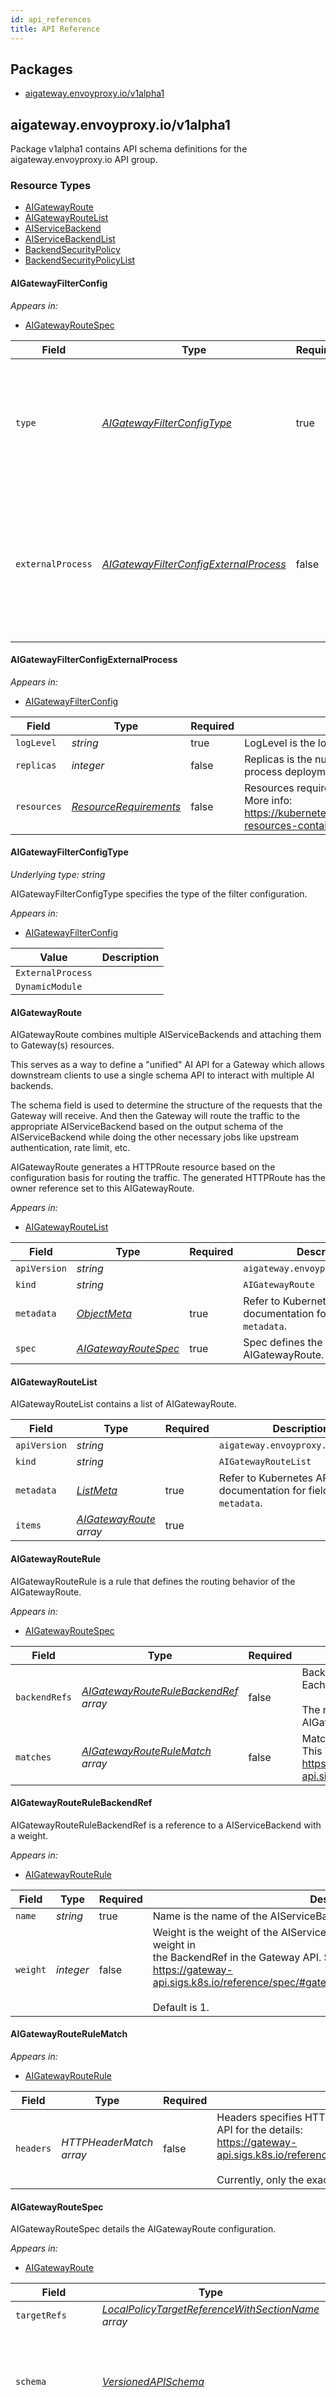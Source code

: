 ```yaml
---
id: api_references
title: API Reference
---
```


## Packages
- [aigateway.envoyproxy.io/v1alpha1](#aigatewayenvoyproxyiov1alpha1)


## aigateway.envoyproxy.io/v1alpha1

Package v1alpha1 contains API schema definitions for the aigateway.envoyproxy.io
API group.


### Resource Types
- [AIGatewayRoute](#aigatewayroute)
- [AIGatewayRouteList](#aigatewayroutelist)
- [AIServiceBackend](#aiservicebackend)
- [AIServiceBackendList](#aiservicebackendlist)
- [BackendSecurityPolicy](#backendsecuritypolicy)
- [BackendSecurityPolicyList](#backendsecuritypolicylist)



#### AIGatewayFilterConfig





_Appears in:_
- [AIGatewayRouteSpec](#aigatewayroutespec)

| Field | Type | Required | Description |
| ---   | ---  | ---      | ---         |
| `type` | _[AIGatewayFilterConfigType](#aigatewayfilterconfigtype)_ |  true  | Type specifies the type of the filter configuration.<br /><br />Currently, only ExternalProcess is supported, and default is ExternalProcess. |
| `externalProcess` | _[AIGatewayFilterConfigExternalProcess](#aigatewayfilterconfigexternalprocess)_ |  false  | ExternalProcess is the configuration for the external process filter.<br />This is optional, and if not set, the default values of Deployment spec will be used. |


#### AIGatewayFilterConfigExternalProcess





_Appears in:_
- [AIGatewayFilterConfig](#aigatewayfilterconfig)

| Field | Type | Required | Description |
| ---   | ---  | ---      | ---         |
| `logLevel` | _string_ |  true  | LogLevel is the log level of the external process filter. |
| `replicas` | _integer_ |  false  | Replicas is the number of desired pods of the external process deployment. |
| `resources` | _[ResourceRequirements](https://kubernetes.io/docs/reference/generated/kubernetes-api/v1.29/#resourcerequirements-v1-core)_ |  false  | Resources required by the external process container.<br />More info: https://kubernetes.io/docs/concepts/configuration/manage-resources-containers/ |


#### AIGatewayFilterConfigType

_Underlying type:_ _string_

AIGatewayFilterConfigType specifies the type of the filter configuration.

_Appears in:_
- [AIGatewayFilterConfig](#aigatewayfilterconfig)

| Value | Description |
| ----- | ----------- |
| `ExternalProcess` |  |
| `DynamicModule` |  |


#### AIGatewayRoute



AIGatewayRoute combines multiple AIServiceBackends and attaching them to Gateway(s) resources.


This serves as a way to define a "unified" AI API for a Gateway which allows downstream
clients to use a single schema API to interact with multiple AI backends.


The schema field is used to determine the structure of the requests that the Gateway will
receive. And then the Gateway will route the traffic to the appropriate AIServiceBackend based
on the output schema of the AIServiceBackend while doing the other necessary jobs like
upstream authentication, rate limit, etc.


AIGatewayRoute generates a HTTPRoute resource based on the configuration basis for routing the traffic.
The generated HTTPRoute has the owner reference set to this AIGatewayRoute.

_Appears in:_
- [AIGatewayRouteList](#aigatewayroutelist)

| Field | Type | Required | Description |
| ---   | ---  | ---      | ---         |
| `apiVersion` | _string_ | |`aigateway.envoyproxy.io/v1alpha1`
| `kind` | _string_ | |`AIGatewayRoute`
| `metadata` | _[ObjectMeta](https://kubernetes.io/docs/reference/generated/kubernetes-api/v1.29/#objectmeta-v1-meta)_ |  true  | Refer to Kubernetes API documentation for fields of `metadata`. |
| `spec` | _[AIGatewayRouteSpec](#aigatewayroutespec)_ |  true  | Spec defines the details of the AIGatewayRoute. |


#### AIGatewayRouteList



AIGatewayRouteList contains a list of AIGatewayRoute.



| Field | Type | Required | Description |
| ---   | ---  | ---      | ---         |
| `apiVersion` | _string_ | |`aigateway.envoyproxy.io/v1alpha1`
| `kind` | _string_ | |`AIGatewayRouteList`
| `metadata` | _[ListMeta](https://kubernetes.io/docs/reference/generated/kubernetes-api/v1.29/#listmeta-v1-meta)_ |  true  | Refer to Kubernetes API documentation for fields of `metadata`. |
| `items` | _[AIGatewayRoute](#aigatewayroute) array_ |  true  |  |


#### AIGatewayRouteRule



AIGatewayRouteRule is a rule that defines the routing behavior of the AIGatewayRoute.

_Appears in:_
- [AIGatewayRouteSpec](#aigatewayroutespec)

| Field | Type | Required | Description |
| ---   | ---  | ---      | ---         |
| `backendRefs` | _[AIGatewayRouteRuleBackendRef](#aigatewayrouterulebackendref) array_ |  false  | BackendRefs is the list of AIServiceBackend that this rule will route the traffic to.<br />Each backend can have a weight that determines the traffic distribution.<br /><br />The namespace of each backend is "local", i.e. the same namespace as the AIGatewayRoute. |
| `matches` | _[AIGatewayRouteRuleMatch](#aigatewayrouterulematch) array_ |  false  | Matches is the list of AIGatewayRouteMatch that this rule will match the traffic to.<br />This is a subset of the HTTPRouteMatch in the Gateway API. See for the details:<br />https://gateway-api.sigs.k8s.io/reference/spec/#gateway.networking.k8s.io%2fv1.HTTPRouteMatch |


#### AIGatewayRouteRuleBackendRef



AIGatewayRouteRuleBackendRef is a reference to a AIServiceBackend with a weight.

_Appears in:_
- [AIGatewayRouteRule](#aigatewayrouterule)

| Field | Type | Required | Description |
| ---   | ---  | ---      | ---         |
| `name` | _string_ |  true  | Name is the name of the AIServiceBackend. |
| `weight` | _integer_ |  false  | Weight is the weight of the AIServiceBackend. This is exactly the same as the weight in<br />the BackendRef in the Gateway API. See for the details:<br />https://gateway-api.sigs.k8s.io/reference/spec/#gateway.networking.k8s.io%2fv1.BackendRef<br /><br />Default is 1. |


#### AIGatewayRouteRuleMatch





_Appears in:_
- [AIGatewayRouteRule](#aigatewayrouterule)

| Field | Type | Required | Description |
| ---   | ---  | ---      | ---         |
| `headers` | _HTTPHeaderMatch array_ |  false  | Headers specifies HTTP request header matchers. See HeaderMatch in the Gateway API for the details:<br />https://gateway-api.sigs.k8s.io/reference/spec/#gateway.networking.k8s.io%2fv1.HTTPHeaderMatch<br /><br />Currently, only the exact header matching is supported. |


#### AIGatewayRouteSpec



AIGatewayRouteSpec details the AIGatewayRoute configuration.

_Appears in:_
- [AIGatewayRoute](#aigatewayroute)

| Field | Type | Required | Description |
| ---   | ---  | ---      | ---         |
| `targetRefs` | _[LocalPolicyTargetReferenceWithSectionName](https://gateway-api.sigs.k8s.io/reference/spec/#gateway.networking.k8s.io/v1alpha2.LocalPolicyTargetReferenceWithSectionName) array_ |  true  | TargetRefs are the names of the Gateway resources this AIGatewayRoute is being attached to. |
| `schema` | _[VersionedAPISchema](#versionedapischema)_ |  true  | APISchema specifies the API schema of the input that the target Gateway(s) will receive.<br />Based on this schema, the ai-gateway will perform the necessary transformation to the<br />output schema specified in the selected AIServiceBackend during the routing process.<br /><br />Currently, the only supported schema is OpenAI as the input schema. |
| `rules` | _[AIGatewayRouteRule](#aigatewayrouterule) array_ |  true  | Rules is the list of AIGatewayRouteRule that this AIGatewayRoute will match the traffic to.<br />Each rule is a subset of the HTTPRoute in the Gateway API (https://gateway-api.sigs.k8s.io/api-types/httproute/).<br /><br />AI Gateway controller will generate a HTTPRoute based on the configuration given here with the additional<br />modifications to achieve the necessary jobs, notably inserting the AI Gateway filter responsible for<br />the transformation of the request and response, etc.<br /><br />In the matching conditions in the AIGatewayRouteRule, `x-ai-eg-model` header is available<br />if we want to describe the routing behavior based on the model name. The model name is extracted<br />from the request content before the routing decision.<br /><br />How multiple rules are matched is the same as the Gateway API. See for the details:<br />https://gateway-api.sigs.k8s.io/reference/spec/#gateway.networking.k8s.io%2fv1.HTTPRoute |
| `filterConfig` | _[AIGatewayFilterConfig](#aigatewayfilterconfig)_ |  true  | FilterConfig is the configuration for the AI Gateway filter inserted in the generated HTTPRoute.<br /><br />An AI Gateway filter is responsible for the transformation of the request and response<br />as well as the routing behavior based on the model name extracted from the request content, etc.<br /><br />Currently, the filter is only implemented as an external process filter, which might be<br />extended to other types of filters in the future. See https://github.com/envoyproxy/ai-gateway/issues/90 |
| `llmRequestCosts` | _[LLMRequestCost](#llmrequestcost) array_ |  false  | LLMRequestCosts specifies how to capture the cost of the LLM-related request, notably the token usage.<br />The AI Gateway filter will capture each specified number and store it in the Envoy's dynamic<br />metadata per HTTP request. The namespaced key is "io.envoy.ai_gateway",<br /><br />For example, let's say we have the following LLMRequestCosts configuration:<br /><br />	llmRequestCosts:<br />	- metadataKey: llm_input_token<br />	  type: InputToken<br />	- metadataKey: llm_output_token<br />	  type: OutputToken<br />	- metadataKey: llm_total_token<br />	  type: TotalToken<br /><br />Then, with the following BackendTrafficPolicy of Envoy Gateway, you can have three<br />rate limit buckets for each unique x-user-id header value. One bucket is for the input token,<br />the other is for the output token, and the last one is for the total token.<br />Each bucket will be reduced by the corresponding token usage captured by the AI Gateway filter.<br /><br />	apiVersion: gateway.envoyproxy.io/v1alpha1<br />	kind: BackendTrafficPolicy<br />	metadata:<br />	  name: some-example-token-rate-limit<br />	  namespace: default<br />	spec:<br />	  targetRefs:<br />	  - group: gateway.networking.k8s.io<br />	     kind: HTTPRoute<br />	     name: usage-rate-limit<br />	  rateLimit:<br />	    type: Global<br />	    global:<br />	      rules:<br />	        - clientSelectors:<br />	            # Do the rate limiting based on the x-user-id header.<br />	            - headers:<br />	                - name: x-user-id<br />	                  type: Distinct<br />	          limit:<br />	            # Configures the number of "tokens" allowed per hour.<br />	            requests: 10000<br />	            unit: Hour<br />	          cost:<br />	            request:<br />	              from: Number<br />	              # Setting the request cost to zero allows to only check the rate limit budget,<br />	              # and not consume the budget on the request path.<br />	              number: 0<br />	            # This specifies the cost of the response retrieved from the dynamic metadata set by the AI Gateway filter.<br />	            # The extracted value will be used to consume the rate limit budget, and subsequent requests will be rate limited<br />	            # if the budget is exhausted.<br />	            response:<br />	              from: Metadata<br />	              metadata:<br />	                namespace: io.envoy.ai_gateway<br />	                key: llm_input_token<br />	        - clientSelectors:<br />	            - headers:<br />	                - name: x-user-id<br />	                  type: Distinct<br />	          limit:<br />	            requests: 10000<br />	            unit: Hour<br />	          cost:<br />	            request:<br />	              from: Number<br />	              number: 0<br />	            response:<br />	              from: Metadata<br />	              metadata:<br />	                namespace: io.envoy.ai_gateway<br />	                key: llm_output_token<br />	        - clientSelectors:<br />	            - headers:<br />	                - name: x-user-id<br />	                  type: Distinct<br />	          limit:<br />	            requests: 10000<br />	            unit: Hour<br />	          cost:<br />	            request:<br />	              from: Number<br />	              number: 0<br />	            response:<br />	              from: Metadata<br />	              metadata:<br />	                namespace: io.envoy.ai_gateway<br />	                key: llm_total_token |


#### AIServiceBackend



AIServiceBackend is a resource that represents a single backend for AIGatewayRoute.
A backend is a service that handles traffic with a concrete API specification.


A AIServiceBackend is "attached" to a Backend which is either a k8s Service or a Backend resource of the Envoy Gateway.


When a backend with an attached AIServiceBackend is used as a routing target in the AIGatewayRoute (more precisely, the
HTTPRouteSpec defined in the AIGatewayRoute), the ai-gateway will generate the necessary configuration to do
the backend specific logic in the final HTTPRoute.

_Appears in:_
- [AIServiceBackendList](#aiservicebackendlist)

| Field | Type | Required | Description |
| ---   | ---  | ---      | ---         |
| `apiVersion` | _string_ | |`aigateway.envoyproxy.io/v1alpha1`
| `kind` | _string_ | |`AIServiceBackend`
| `metadata` | _[ObjectMeta](https://kubernetes.io/docs/reference/generated/kubernetes-api/v1.29/#objectmeta-v1-meta)_ |  true  | Refer to Kubernetes API documentation for fields of `metadata`. |
| `spec` | _[AIServiceBackendSpec](#aiservicebackendspec)_ |  true  | Spec defines the details of AIServiceBackend. |


#### AIServiceBackendList



AIServiceBackendList contains a list of AIServiceBackends.



| Field | Type | Required | Description |
| ---   | ---  | ---      | ---         |
| `apiVersion` | _string_ | |`aigateway.envoyproxy.io/v1alpha1`
| `kind` | _string_ | |`AIServiceBackendList`
| `metadata` | _[ListMeta](https://kubernetes.io/docs/reference/generated/kubernetes-api/v1.29/#listmeta-v1-meta)_ |  true  | Refer to Kubernetes API documentation for fields of `metadata`. |
| `items` | _[AIServiceBackend](#aiservicebackend) array_ |  true  |  |


#### AIServiceBackendSpec



AIServiceBackendSpec details the AIServiceBackend configuration.

_Appears in:_
- [AIServiceBackend](#aiservicebackend)

| Field | Type | Required | Description |
| ---   | ---  | ---      | ---         |
| `schema` | _[VersionedAPISchema](#versionedapischema)_ |  true  | APISchema specifies the API schema of the output format of requests from<br />Envoy that this AIServiceBackend can accept as incoming requests.<br />Based on this schema, the ai-gateway will perform the necessary transformation for<br />the pair of AIGatewayRouteSpec.APISchema and AIServiceBackendSpec.APISchema.<br /><br />This is required to be set. |
| `backendRef` | _[BackendObjectReference](https://gateway-api.sigs.k8s.io/references/spec/#gateway.networking.k8s.io/v1.BackendObjectReference)_ |  true  | BackendRef is the reference to the Backend resource that this AIServiceBackend corresponds to.<br /><br />A backend can be of either k8s Service or Backend resource of Envoy Gateway.<br /><br />This is required to be set. |
| `backendSecurityPolicyRef` | _[LocalObjectReference](#localobjectreference)_ |  false  | BackendSecurityPolicyRef is the name of the BackendSecurityPolicy resources this backend<br />is being attached to. |


#### APISchema

_Underlying type:_ _string_

APISchema defines the API schema.

_Appears in:_
- [VersionedAPISchema](#versionedapischema)

| Value | Description |
| ----- | ----------- |
| `OpenAI` | APISchemaOpenAI is the OpenAI schema.<br />https://github.com/openai/openai-openapi<br /> |
| `AWSBedrock` | APISchemaAWSBedrock is the AWS Bedrock schema.<br />https://docs.aws.amazon.com/bedrock/latest/APIReference/API_Operations_Amazon_Bedrock_Runtime.html<br /> |


#### AWSCredentialsFile



AWSCredentialsFile specifies the credentials file to use for the AWS provider.
Envoy reads the secret file, and the profile to use is specified by the Profile field.

_Appears in:_
- [BackendSecurityPolicyAWSCredentials](#backendsecuritypolicyawscredentials)

| Field | Type | Required | Description |
| ---   | ---  | ---      | ---         |
| `secretRef` | _[SecretObjectReference](https://gateway-api.sigs.k8s.io/references/spec/#gateway.networking.k8s.io/v1.SecretObjectReference)_ |  true  | SecretRef is the reference to the credential file.<br /><br />The secret should contain the AWS credentials file keyed on "credentials". |
| `profile` | _string_ |  true  | Profile is the profile to use in the credentials file. |


#### AWSOIDCExchangeToken



AWSOIDCExchangeToken specifies credentials to obtain oidc token from a sso server.
For AWS, the controller will query STS to obtain AWS AccessKeyId, SecretAccessKey, and SessionToken,
and store them in a temporary credentials file.

_Appears in:_
- [BackendSecurityPolicyAWSCredentials](#backendsecuritypolicyawscredentials)

| Field | Type | Required | Description |
| ---   | ---  | ---      | ---         |
| `oidc` | _[OIDC](#oidc)_ |  true  | OIDC is used to obtain oidc tokens via an SSO server which will be used to exchange for temporary AWS credentials. |
| `grantType` | _string_ |  false  | GrantType is the method application gets access token. |
| `aud` | _string_ |  false  | Aud defines the audience that this ID Token is intended for. |
| `awsRoleArn` | _string_ |  true  | AwsRoleArn is the AWS IAM Role with the permission to use specific resources in AWS account<br />which maps to the temporary AWS security credentials exchanged using the authentication token issued by OIDC provider. |


#### BackendSecurityPolicy



BackendSecurityPolicy specifies configuration for authentication and authorization rules on the traffic
exiting the gateway to the backend.

_Appears in:_
- [BackendSecurityPolicyList](#backendsecuritypolicylist)

| Field | Type | Required | Description |
| ---   | ---  | ---      | ---         |
| `apiVersion` | _string_ | |`aigateway.envoyproxy.io/v1alpha1`
| `kind` | _string_ | |`BackendSecurityPolicy`
| `metadata` | _[ObjectMeta](https://kubernetes.io/docs/reference/generated/kubernetes-api/v1.29/#objectmeta-v1-meta)_ |  true  | Refer to Kubernetes API documentation for fields of `metadata`. |
| `spec` | _[BackendSecurityPolicySpec](#backendsecuritypolicyspec)_ |  true  |  |


#### BackendSecurityPolicyAPIKey



BackendSecurityPolicyAPIKey specifies the API key.

_Appears in:_
- [BackendSecurityPolicySpec](#backendsecuritypolicyspec)

| Field | Type | Required | Description |
| ---   | ---  | ---      | ---         |
| `secretRef` | _[SecretObjectReference](https://gateway-api.sigs.k8s.io/references/spec/#gateway.networking.k8s.io/v1.SecretObjectReference)_ |  true  | SecretRef is the reference to the secret containing the API key.<br />ai-gateway must be given the permission to read this secret.<br />The key of the secret should be "apiKey". |


#### BackendSecurityPolicyAWSCredentials



BackendSecurityPolicyAWSCredentials contains the supported authentication mechanisms to access aws

_Appears in:_
- [BackendSecurityPolicySpec](#backendsecuritypolicyspec)

| Field | Type | Required | Description |
| ---   | ---  | ---      | ---         |
| `region` | _string_ |  true  | Region specifies the AWS region associated with the policy. |
| `credentialsFile` | _[AWSCredentialsFile](#awscredentialsfile)_ |  false  | CredentialsFile specifies the credentials file to use for the AWS provider. |
| `oidcExchangeToken` | _[AWSOIDCExchangeToken](#awsoidcexchangetoken)_ |  false  | OIDCExchangeToken specifies the oidc configurations used to obtain an oidc token. The oidc token will be<br />used to obtain temporary credentials to access AWS. |


#### BackendSecurityPolicyList



BackendSecurityPolicyList contains a list of BackendSecurityPolicy



| Field | Type | Required | Description |
| ---   | ---  | ---      | ---         |
| `apiVersion` | _string_ | |`aigateway.envoyproxy.io/v1alpha1`
| `kind` | _string_ | |`BackendSecurityPolicyList`
| `metadata` | _[ListMeta](https://kubernetes.io/docs/reference/generated/kubernetes-api/v1.29/#listmeta-v1-meta)_ |  true  | Refer to Kubernetes API documentation for fields of `metadata`. |
| `items` | _[BackendSecurityPolicy](#backendsecuritypolicy) array_ |  true  |  |


#### BackendSecurityPolicySpec



BackendSecurityPolicySpec specifies authentication rules on access the provider from the Gateway.
Only one mechanism to access a backend(s) can be specified.


Only one type of BackendSecurityPolicy can be defined.

_Appears in:_
- [BackendSecurityPolicy](#backendsecuritypolicy)

| Field | Type | Required | Description |
| ---   | ---  | ---      | ---         |
| `type` | _[BackendSecurityPolicyType](#backendsecuritypolicytype)_ |  true  | Type specifies the auth mechanism used to access the provider. Currently, only "APIKey", AND "AWSCredentials" are supported. |
| `apiKey` | _[BackendSecurityPolicyAPIKey](#backendsecuritypolicyapikey)_ |  false  | APIKey is a mechanism to access a backend(s). The API key will be injected into the Authorization header. |
| `awsCredentials` | _[BackendSecurityPolicyAWSCredentials](#backendsecuritypolicyawscredentials)_ |  false  | AWSCredentials is a mechanism to access a backend(s). AWS specific logic will be applied. |


#### BackendSecurityPolicyType

_Underlying type:_ _string_

BackendSecurityPolicyType specifies the type of auth mechanism used to access a backend.

_Appears in:_
- [BackendSecurityPolicySpec](#backendsecuritypolicyspec)

| Value | Description |
| ----- | ----------- |
| `APIKey` |  |
| `AWSCredentials` |  |


#### LLMRequestCost



LLMRequestCost configures each request cost.

_Appears in:_
- [AIGatewayRouteSpec](#aigatewayroutespec)

| Field | Type | Required | Description |
| ---   | ---  | ---      | ---         |
| `metadataKey` | _string_ |  true  | MetadataKey is the key of the metadata to store this cost of the request. |
| `type` | _[LLMRequestCostType](#llmrequestcosttype)_ |  true  | Type specifies the type of the request cost. The default is "OutputToken",<br />and it uses "output token" as the cost. The other types are "InputToken", "TotalToken",<br />and "CEL". |
| `celExpression` | _string_ |  false  | CELExpression is the CEL expression to calculate the cost of the request.<br />The CEL expression must return a signed or unsigned integer. If the<br />return value is negative, it will be error.<br /><br />The expression can use the following variables:<br /><br />	* model: the model name extracted from the request content. Type: string.<br />	* backend: the backend name in the form of "name.namespace". Type: string.<br />	* input_tokens: the number of input tokens. Type: unsigned integer.<br />	* output_tokens: the number of output tokens. Type: unsigned integer.<br />	* total_tokens: the total number of tokens. Type: unsigned integer.<br /><br />For example, the following expressions are valid:<br /><br />	* "model == 'llama' ?  input_tokens + output_token * 0.5 : total_tokens"<br />	* "backend == 'foo.default' ?  input_tokens + output_tokens : total_tokens"<br />	* "input_tokens + output_tokens + total_tokens"<br />	* "input_tokens * output_tokens" |


#### LLMRequestCostType

_Underlying type:_ _string_

LLMRequestCostType specifies the type of the LLMRequestCost.

_Appears in:_
- [LLMRequestCost](#llmrequestcost)

| Value | Description |
| ----- | ----------- |
| `InputToken` | LLMRequestCostTypeInputToken is the cost type of the input token.<br /> |
| `OutputToken` | LLMRequestCostTypeOutputToken is the cost type of the output token.<br /> |
| `TotalToken` | LLMRequestCostTypeTotalToken is the cost type of the total token.<br /> |
| `CEL` | LLMRequestCostTypeCEL is for calculating the cost using the CEL expression.<br /> |


#### VersionedAPISchema



VersionedAPISchema defines the API schema of either AIGatewayRoute (the input) or AIServiceBackend (the output).


This allows the ai-gateway to understand the input and perform the necessary transformation
depending on the API schema pair (input, output).


Note that this is vendor specific, and the stability of the API schema is not guaranteed by
the ai-gateway, but by the vendor via proper versioning.

_Appears in:_
- [AIGatewayRouteSpec](#aigatewayroutespec)
- [AIServiceBackendSpec](#aiservicebackendspec)

| Field | Type | Required | Description |
| ---   | ---  | ---      | ---         |
| `name` | _[APISchema](#apischema)_ |  true  | Name is the name of the API schema of the AIGatewayRoute or AIServiceBackend. |
| `version` | _string_ |  true  | Version is the version of the API schema. |



